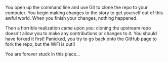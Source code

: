 You open up the command line and use Git to clone the repo to your computer. You begin making changes to the story
to get yourself out of this awful world. When you finish your changes, nothing happened.

Then a horrible realization came upon you: cloning the upstream repo doesn't allow  you to make any
contributions or changes to it. You should have forked it first! Panicked, you try to go back onto
the GitHub page to fork the repo, but the WiFi is out!!

You are forever stuck in this place...
